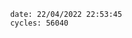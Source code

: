 

                date: 22/04/2022 22:53:45
                cycles: 56040

                         